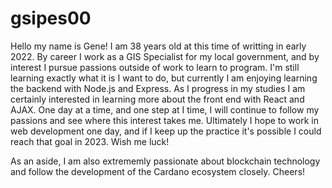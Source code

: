 # gsipes00

Hello my name is Gene! I am 38 years old at this time of writting in early 2022. By career I work as a GIS Specialist for my local government, and by interest I pursue
passions outside of work to learn to program. I'm still learning exactly what it is I want to do, but currently I am enjoying learning the backend with Node.js and Express. As I progress in my studies I am certainly interested in learning more about the front end with React and AJAX. One day at a time, and one step at I time, I will continue to follow my passions and see where this interest takes me. Ultimately I hope to work in web development one day, and if I keep up the practice it's possible I could reach that goal in 2023. Wish me luck!

As an aside, I am also extrememly passionate about blockchain technology and follow the development of the Cardano ecosystem closely. Cheers!

